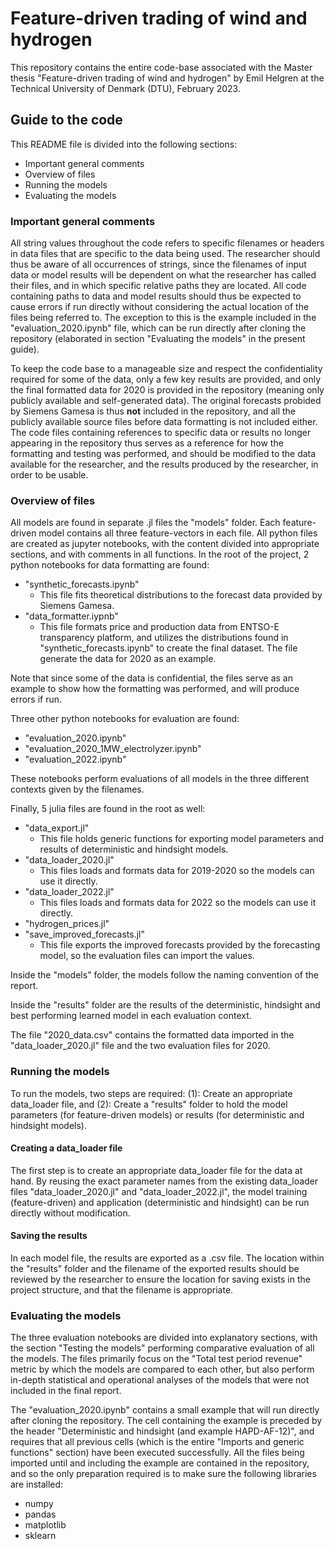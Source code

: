 # Feature-driven trading of wind and hydrogen

This repository contains the entire code-base associated with the Master thesis "Feature-driven trading of wind and hydrogen" by Emil Helgren at the Technical University of Denmark (DTU), February 2023.

## Guide to the code

This README file is divided into the following sections:

- Important general comments
- Overview of files
- Running the models
- Evaluating the models

### Important general comments

All string values throughout the code refers to specific filenames or headers in data files that are specific to the data being used. The researcher should thus be aware of all occurrences of strings, since the filenames of input data or model results will be dependent on what the researcher has called their files, and in which specific relative paths they are located. All code containing paths to data and model results should thus be expected to cause errors if run directly without considering the actual location of the files being referred to. The exception to this is the example included in the "evaluation_2020.ipynb" file, which can be run directly after cloning the repository (elaborated in section "Evaluating the models" in the present guide).

To keep the code base to a manageable size and respect the confidentiality required for some of the data, only a few key results are provided, and only the final formatted data for 2020 is provided in the repository (meaning only publicly available and self-generated data). The original forecasts probided by Siemens Gamesa is thus **not** included in the repository, and all the publicly available source files before data formatting is not included either. The code files containing references to specific data or results no longer appearing in the repository thus serves as a reference for how the formatting and testing was performed, and should be modified to the data available for the researcher, and the results produced by the researcher, in order to be usable.

### Overview of files

All models are found in separate .jl files the "models" folder. Each feature-driven model contains all three feature-vectors in each file. All python files are created as jupyter notebooks, with the content divided into appropriate sections, and with comments in all functions. In the root of the project, 2 python notebooks for data formatting are found:

- "synthetic_forecasts.ipynb"
  - This file fits theoretical distributions to the forecast data provided by Siemens Gamesa.
- "data_formatter.iypnb"
  - This file formats price and production data from ENTSO-E transparency platform, and utilizes the distributions found in "synthetic_forecasts.ipynb" to create the final dataset. The file generate the data for 2020 as an example.

Note that since some of the data is confidential, the files serve as an example to show how the formatting was performed, and will produce errors if run.

Three other python notebooks for evaluation are found:

- "evaluation_2020.ipynb"
- "evaluation_2020_1MW_electrolyzer.ipynb"
- "evaluation_2022.ipynb"

These notebooks perform evaluations of all models in the three different contexts given by the filenames.

Finally, 5 julia files are found in the root as well:

- "data_export.jl"
  - This file holds generic functions for exporting model parameters and results of deterministic and hindsight models.
- "data_loader_2020.jl"
  - This files loads and formats data for 2019-2020 so the models can use it directly.
- "data_loader_2022.jl"
  - This files loads and formats data for 2022 so the models can use it directly.
- "hydrogen_prices.jl"
- "save_improved_forecasts.jl"
  - This file exports the improved forecasts provided by the forecasting model, so the evaluation files can import the values.

Inside the "models" folder, the models follow the naming convention of the report.

Inside the "results" folder are the results of the deterministic, hindsight and best performing learned model in each evaluation context.

The file "2020_data.csv" contains the formatted data imported in the "data_loader_2020.jl" file and the two evaluation files for 2020.

### Running the models

To run the models, two steps are required: (1): Create an appropriate data_loader file, and (2): Create a "results" folder to hold the model parameters (for feature-driven models) or results (for deterministic and hindsight models).

#### Creating a data_loader file

The first step is to create an appropriate data_loader file for the data at hand. By reusing the exact parameter names from the existing data_loader files "data_loader_2020.jl" and "data_loader_2022.jl", the model training (feature-driven) and application (deterministic and hindsight) can be run directly without modification.

#### Saving the results

In each model file, the results are exported as a .csv file. The location within the "results" folder and the filename of the exported results should be reviewed by the researcher to ensure the location for saving exists in the project structure, and that the filename is appropriate.

### Evaluating the models

The three evaluation notebooks are divided into explanatory sections, with the section "Testing the models" performing comparative evaluation of all the models. The files primarily focus on the "Total test period revenue" metric by which the models are compared to each other, but also perform in-depth statistical and operational analyses of the models that were not included in the final report.

The "evaluation_2020.ipynb" contains a small example that will run directly after cloning the repository. The cell containing the example is preceded by the header "Deterministic and hindsight (and example HAPD-AF-12)", and requires that all previous cells (which is the entire "Imports and generic functions" section) have been executed successfully. All the files being imported until and including the example are contained in the repository, and so the only preparation required is to make sure the following libraries are installed:

- numpy
- pandas
- matplotlib
- sklearn
